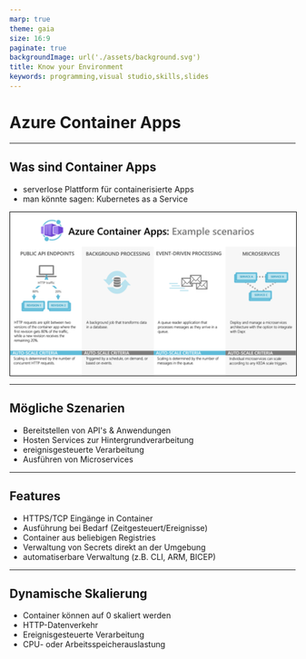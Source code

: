 ```yaml
---
marp: true
theme: gaia  
size: 16:9
paginate: true
backgroundImage: url('./assets/background.svg')
title: Know your Environment
keywords: programming,visual studio,skills,slides
---
```

 <style>
  img[alt~='center'] {
    display: block;
    margin-left: auto;
    margin-right: auto;
    border: 1px solid #000 ;
  }
</style>
<!-- 
_class: lead 
-->

# Azure Container Apps

---
## Was sind Container Apps
* serverlose Plattform für containerisierte Apps
* man könnte sagen: Kubernetes as a Service

![center h:350](assets/image.png)

---
## Mögliche Szenarien
* Bereitstellen von API's & Anwendungen
* Hosten Services zur Hintergrundverarbeitung
* ereignisgesteuerte Verarbeitung
* Ausführen von Microservices

---
## Features
* HTTPS/TCP Eingänge in Container
* Ausführung bei Bedarf (Zeitgesteuert/Ereignisse)
* Container aus beliebigen Registries
* Verwaltung von Secrets direkt an der Umgebung
* automatiserbare Verwaltung (z.B. CLI, ARM, BICEP)

---
## Dynamische Skalierung
* Container können auf 0 skaliert werden
* HTTP-Datenverkehr
* Ereignisgesteuerte Verarbeitung
* CPU- oder Arbeitsspeicherauslastung